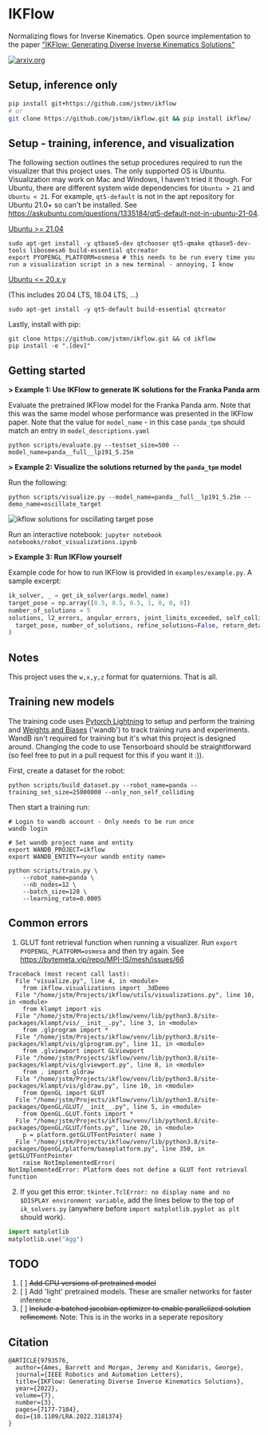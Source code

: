 # IKFlow
Normalizing flows for Inverse Kinematics. Open source implementation to the paper ["IKFlow: Generating Diverse Inverse Kinematics Solutions"](https://ieeexplore.ieee.org/abstract/document/9793576)

[![arxiv.org](https://img.shields.io/badge/cs.RO-%09arXiv%3A2111.08933-red)](https://arxiv.org/abs/2111.08933)


## Setup, inference only

``` bash
pip install git+https://github.com/jstmn/ikflow
# or
git clone https://github.com/jstmn/ikflow.git && pip install ikflow/
```


## Setup - training, inference, and visualization

The following section outlines the setup procedures required to run the visualizer that this project uses. The only supported OS is Ubuntu. Visualization may work on Mac and Windows, I haven't tried it though. For Ubuntu, there are different system wide dependencies for `Ubuntu > 21` and `Ubuntu < 21`. For example, `qt5-default` is not in the apt repository for Ubuntu 21.0+ so can't be installed. See https://askubuntu.com/questions/1335184/qt5-default-not-in-ubuntu-21-04.

<ins>Ubuntu >= 21.04</ins>
```
sudo apt-get install -y qtbase5-dev qtchooser qt5-qmake qtbase5-dev-tools libosmesa6 build-essential qtcreator
export PYOPENGL_PLATFORM=osmesa # this needs to be run every time you run a visualization script in a new terminal - annoying, I know
```
<ins>Ubuntu <= 20.x.y</ins>

(This includes 20.04 LTS, 18.04 LTS, ...)
```
sudo apt-get install -y qt5-default build-essential qtcreator
```

Lastly, install with pip:
```
git clone https://github.com/jstmn/ikflow.git && cd ikflow
pip install -e ".[dev]"
```


## Getting started

**> Example 1: Use IKFlow to generate IK solutions for the Franka Panda arm**

Evaluate the pretrained IKFlow model for the Franka Panda arm. Note that this was the same model whose performance was presented in the IKFlow paper. Note that the value for `model_name` - in this case `panda_tpm` should match an entry in `model_descriptions.yaml` 
```
python scripts/evaluate.py --testset_size=500 --model_name=panda__full__lp191_5.25m
```

**> Example 2: Visualize the solutions returned by the `panda_tpm` model**

Run the following:
```
python scripts/visualize.py --model_name=panda__full__lp191_5.25m --demo_name=oscillate_target
```
![ikflow solutions for oscillating target pose](../media/panda_tpm_oscillate_x-2022-08-26.gif?raw=true)

Run an interactive notebook: `jupyter notebook notebooks/robot_visualizations.ipynb`

**> Example 3: Run IKFlow yourself**

Example code for how to run IKFlow is provided in `examples/example.py`. A sample excerpt:
``` python
ik_solver, _ = get_ik_solver(args.model_name)
target_pose = np.array([0.5, 0.5, 0.5, 1, 0, 0, 0])
number_of_solutions = 5
solutions, l2_errors, angular_errors, joint_limits_exceeded, self_colliding, runtime = ik_solver.solve(
  target_pose, number_of_solutions, refine_solutions=False, return_detailed=True
)
```


## Notes
This project uses the `w,x,y,z` format for quaternions. That is all.


## Training new models

The training code uses [Pytorch Lightning](https://www.pytorchlightning.ai/) to setup and perform the training and [Weights and Biases](https://wandb.ai/) ('wandb') to track training runs and experiments. WandB isn't required for training but it's what this project is designed around. Changing the code to use Tensorboard should be straightforward (so feel free to put in a pull request for this if you want it :)).

First, create a dataset for the robot:
```
python scripts/build_dataset.py --robot_name=panda --training_set_size=25000000 --only_non_self_colliding
```

Then start a training run:
```
# Login to wandb account - Only needs to be run once
wandb login

# Set wandb project name and entity
export WANDB_PROJECT=ikflow 
export WANDB_ENTITY=<your wandb entity name>

python scripts/train.py \
    --robot_name=panda \
    --nb_nodes=12 \
    --batch_size=128 \
    --learning_rate=0.0005
```

## Common errors

1. GLUT font retrieval function when running a visualizer. Run `export PYOPENGL_PLATFORM=osmesa` and then try again. See https://bytemeta.vip/repo/MPI-IS/mesh/issues/66

```
Traceback (most recent call last):
  File "visualize.py", line 4, in <module>
    from ikflow.visualizations import _3dDemo
  File "/home/jstm/Projects/ikflow/utils/visualizations.py", line 10, in <module>
    from klampt import vis
  File "/home/jstm/Projects/ikflow/venv/lib/python3.8/site-packages/klampt/vis/__init__.py", line 3, in <module>
    from .glprogram import *
  File "/home/jstm/Projects/ikflow/venv/lib/python3.8/site-packages/klampt/vis/glprogram.py", line 11, in <module>
    from .glviewport import GLViewport
  File "/home/jstm/Projects/ikflow/venv/lib/python3.8/site-packages/klampt/vis/glviewport.py", line 8, in <module>
    from . import gldraw
  File "/home/jstm/Projects/ikflow/venv/lib/python3.8/site-packages/klampt/vis/gldraw.py", line 10, in <module>
    from OpenGL import GLUT
  File "/home/jstm/Projects/ikflow/venv/lib/python3.8/site-packages/OpenGL/GLUT/__init__.py", line 5, in <module>
    from OpenGL.GLUT.fonts import *
  File "/home/jstm/Projects/ikflow/venv/lib/python3.8/site-packages/OpenGL/GLUT/fonts.py", line 20, in <module>
    p = platform.getGLUTFontPointer( name )
  File "/home/jstm/Projects/ikflow/venv/lib/python3.8/site-packages/OpenGL/platform/baseplatform.py", line 350, in getGLUTFontPointer
    raise NotImplementedError( 
NotImplementedError: Platform does not define a GLUT font retrieval function
```

2. If you get this error: `tkinter.TclError: no display name and no $DISPLAY environment variable`, add the lines below to the top of `ik_solvers.py` (anywhere before `import matplotlib.pyplot as plt` should work).
``` python
import matplotlib
matplotlib.use("Agg")
```

## TODO
1. [ ] ~~Add CPU versions of pretrained model~~
2. [ ] Add 'light' pretrained models. These are smaller networks for faster inference
3. [ ] ~~Include a batched jacobian optimizer to enable parallelized solution refinement.~~ Note: This is in the works in a seperate repository


## Citation
```
@ARTICLE{9793576,
  author={Ames, Barrett and Morgan, Jeremy and Konidaris, George},
  journal={IEEE Robotics and Automation Letters}, 
  title={IKFlow: Generating Diverse Inverse Kinematics Solutions}, 
  year={2022},
  volume={7},
  number={3},
  pages={7177-7184},
  doi={10.1109/LRA.2022.3181374}
}
```